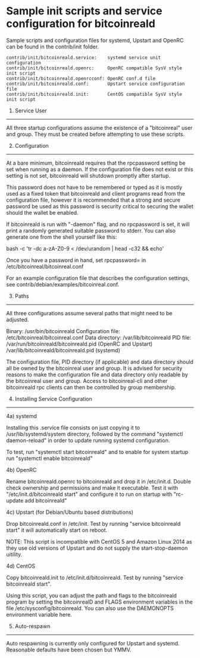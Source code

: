 Sample init scripts and service configuration for bitcoinreald
==========================================================

Sample scripts and configuration files for systemd, Upstart and OpenRC
can be found in the contrib/init folder.

    contrib/init/bitcoinreald.service:    systemd service unit configuration
    contrib/init/bitcoinreald.openrc:     OpenRC compatible SysV style init script
    contrib/init/bitcoinreald.openrcconf: OpenRC conf.d file
    contrib/init/bitcoinreald.conf:       Upstart service configuration file
    contrib/init/bitcoinreald.init:       CentOS compatible SysV style init script

1. Service User
---------------------------------

All three startup configurations assume the existence of a "bitcoinreal" user
and group.  They must be created before attempting to use these scripts.

2. Configuration
---------------------------------

At a bare minimum, bitcoinreald requires that the rpcpassword setting be set
when running as a daemon.  If the configuration file does not exist or this
setting is not set, bitcoinreald will shutdown promptly after startup.

This password does not have to be remembered or typed as it is mostly used
as a fixed token that bitcoinreald and client programs read from the configuration
file, however it is recommended that a strong and secure password be used
as this password is security critical to securing the wallet should the
wallet be enabled.

If bitcoinreald is run with "-daemon" flag, and no rpcpassword is set, it will
print a randomly generated suitable password to stderr.  You can also
generate one from the shell yourself like this:

bash -c 'tr -dc a-zA-Z0-9 < /dev/urandom | head -c32 && echo'

Once you have a password in hand, set rpcpassword= in /etc/bitcoinreal/bitcoinreal.conf

For an example configuration file that describes the configuration settings,
see contrib/debian/examples/bitcoinreal.conf.

3. Paths
---------------------------------

All three configurations assume several paths that might need to be adjusted.

Binary:              /usr/bin/bitcoinreald
Configuration file:  /etc/bitcoinreal/bitcoinreal.conf
Data directory:      /var/lib/bitcoinreald
PID file:            /var/run/bitcoinreald/bitcoinreald.pid (OpenRC and Upstart)
                     /var/lib/bitcoinreald/bitcoinreald.pid (systemd)

The configuration file, PID directory (if applicable) and data directory
should all be owned by the bitcoinreal user and group.  It is advised for security
reasons to make the configuration file and data directory only readable by the
bitcoinreal user and group.  Access to bitcoinreal-cli and other bitcoinreald rpc clients
can then be controlled by group membership.

4. Installing Service Configuration
-----------------------------------

4a) systemd

Installing this .service file consists on just copying it to
/usr/lib/systemd/system directory, followed by the command
"systemctl daemon-reload" in order to update running systemd configuration.

To test, run "systemctl start bitcoinreald" and to enable for system startup run
"systemctl enable bitcoinreald"

4b) OpenRC

Rename bitcoinreald.openrc to bitcoinreald and drop it in /etc/init.d.  Double
check ownership and permissions and make it executable.  Test it with
"/etc/init.d/bitcoinreald start" and configure it to run on startup with
"rc-update add bitcoinreald"

4c) Upstart (for Debian/Ubuntu based distributions)

Drop bitcoinreald.conf in /etc/init.  Test by running "service bitcoinreald start"
it will automatically start on reboot.

NOTE: This script is incompatible with CentOS 5 and Amazon Linux 2014 as they
use old versions of Upstart and do not supply the start-stop-daemon uitility.

4d) CentOS

Copy bitcoinreald.init to /etc/init.d/bitcoinreald. Test by running "service bitcoinreald start".

Using this script, you can adjust the path and flags to the bitcoinreald program by
setting the bitcoinrealD and FLAGS environment variables in the file
/etc/sysconfig/bitcoinreald. You can also use the DAEMONOPTS environment variable here.

5. Auto-respawn
-----------------------------------

Auto respawning is currently only configured for Upstart and systemd.
Reasonable defaults have been chosen but YMMV.
